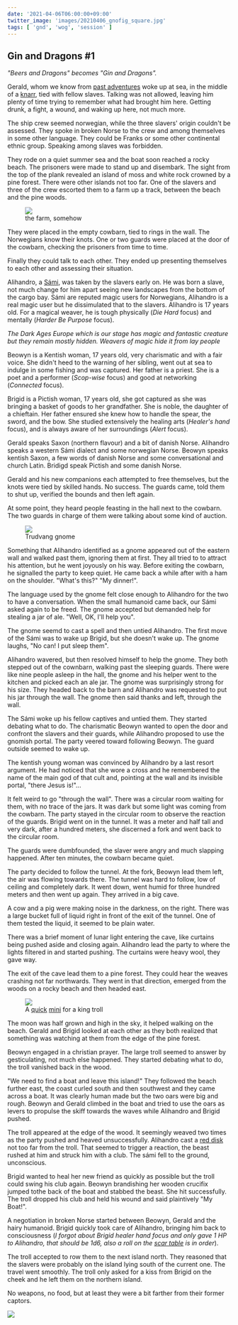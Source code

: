 ```yaml
---
date: '2021-04-06T06:00:00+09:00'
twitter_image: 'images/20210406_gnofig_square.jpg'
tags: [ 'gnd', 'wog', 'session' ]
---
```


## Gin and Dragons #1

_"Beers and Dragons" becomes "Gin and Dragons"._

Gerald, whom we know from [past adventures](index.html#bnd) woke up at sea, in the middle of a [knarr](https://en.wikipedia.org/wiki/Knarr), tied with fellow slaves. Talking was not allowed, leaving him plenty of time trying to remember what had brought him here. Getting drunk, a fight, a wound, and waking up here, not much more.

The ship crew seemed norwegian, while the three slavers' origin couldn't be assessed. They spoke in broken Norse to the crew and among themselves in some other language. They could be Franks or some other continental ethnic group. Speaking among slaves was forbidden.

They rode on a quiet summer sea and the boat soon reached a rocky beach. The prisoners were made to stand up and disembark. The sight from the top of the plank revealed an island of moss and white rock crowned by a pine forest. There were other islands not too far. One of the slavers and three of the crew escorted them to a farm up a track, between the beach and the pine woods.

<figure class="right">
<a href="images/20210406_farm.jpg"><img src="images/20210406_farm.jpg" loading="lazy" /></a>
<figcaption>
the farm, somehow
</figcaption>
</figure>

They were placed in the empty cowbarn, tied to rings in the wall. The Norwegians know their knots. One or two guards were placed at the door of the cowbarn, checking the prisoners from time to time.

Finally they could talk to each other. They ended up presenting themselves to each other and assessing their situation.

Alihandro, a [Sámi](https://en.wikipedia.org/wiki/S%C3%A1mi_people), was taken by the slavers early on. He was born a slave, not much change for him apart seeing new landscapes from the bottom of the cargo bay. Sámi are reputed magic users for Norwegians, Alihandro is a real magic user but he dissimulated that to the slavers. Alihandro is 17 years old. For a magical weaver, he is tough physically (_Die Hard_ focus) and mentally (_Harder Be Purpose_ focus).

_The Dark Ages Europe which is our stage has magic and fantastic creature but they remain mostly hidden. Weavers of magic hide it from lay people_

Beowyn is a Kentish woman, 17 years old, very charismatic and with a fair voice. She didn't heed to the warning of her sibling, went out at sea to indulge in some fishing and was captured. Her father is a priest. She is a poet and a performer (_Scop-wise_ focus) and good at networking (_Connected_ focus).

Brigid is a Pictish woman, 17 years old, she got captured as she was bringing a basket of goods to her grandfather. She is noble, the daughter of a chieftain. Her father ensured she knew how to handle the spear, the sword, and the bow. She studied extensively the healing arts (_Healer's hand_ focus), and is always aware of her surroundings (_Alert_ focus).

Gerald speaks Saxon (northern flavour) and a bit of danish Norse. Alihandro speaks a western Sámi dialect and some norwegian Norse. Beowyn speaks kentish Saxon, a few words of danish Norse and some conversational and church Latin. Bridigd speak Pictish and some danish Norse.

Gerald and his new companions each attempted to free themselves, but the knots were tied by skilled hands. No success. The guards came, told them to shut up, verified the bounds and then left again.

At some point, they heard people feasting in the hall next to the cowbarn. The two guards in charge of them were talking about some kind of auction.

<figure class="left">
<img src="images/20210406_gnome.jpg" loading="lazy" />
<figcaption>
Trudvang gnome
</figcaption>
</figure>

Something that Alihandro identified as a gnome appeared out of the eastern wall and walked past them, ignoring them at first. They all tried to to attract his attention, but he went joyously on his way. Before exiting the cowbarn, he signalled the party to keep quiet. He came back a while after with a ham on the shoulder. "What's this?" "My dinner!".

The language used by the gnome felt close enough to Alihandro for the two to have a conversation. When the small humanoid came back, our Sámi asked again to be freed. The gnome accepted but demanded help for stealing a jar of ale. "Well, OK, I'll help you".

The gnome seemd to cast a spell and then untied Alihandro. The first move of the Sámi was to wake up Brigid, but she doesn't wake up. The gnome laughs, "No can! I put sleep them".

Alihandro wavered, but then resolved himself to help the gnome. They both stepped out of the cownbarn, walking past the sleeping guards. There were like nine people asleep in the hall, the gnome and his helper went to the kitchen and picked each an ale jar. The gnome was surprisingly strong for his size. They headed back to the barn and Alihandro was requested to put his jar through the wall. The gnome then said thanks and left, through the wall.

The Sámi woke up his fellow captives and untied them. They started debating what to do. The charismatic Beowyn wanted to open the door and confront the slavers and their guards, while Alihandro proposed to use the gnomish portal. The party veered toward following Beowyn. The guard outside seemed to wake up.

The kentish young woman was convinced by Alihandro by a last resort argument. He had noticed that she wore a cross and he remembered the name of the main god of that cult and, pointing at the wall and its invisible portal, "there Jesus is!"...

It felt weird to go "through the wall". There was a circular room waiting for them, with no trace of the jars. It was dark but some light was coming from the cowbarn. The party stayed in the circular room to observe the reaction of the guards. Brigid went on in the tunnel. It was a meter and half tall and very dark, after a hundred meters, she discerned a fork and went back to the circular room.

The guards were dumbfounded, the slaver were angry and much slapping happened. After ten minutes, the cowbarn became quiet.

The party decided to follow the tunnel. At the fork, Beowyn lead them left, the air was flowing towards there. The tunnel was hard to follow, low of ceiling and completely dark. It went down, went humid for three hundred meters and then went up again. They arrived in a big cave.

A cow and a pig were making noise in the darkness, on the right. There was a large bucket full of liquid right in front of the exit of the tunnel. One of them tested the liquid, it seemed to be plain water.

There was a brief moment of lunar light entering the cave, like curtains being pushed aside and closing again. Alihandro lead the party to where the lights filtered in and started pushing. The curtains were heavy wool, they gave way.

The exit of the cave lead them to a pine forest. They could hear the weaves crashing not far northwards. They went in that direction, emerged from the woods on a rocky beach and then headed east.

<!--
<script src="https://embed.github.com/view/3d/jmettraux/rpg.scad/master/_stl/king_troll.stl"></script>
-->

<figure class="right">
<a href="images/20210406_trolfig.jpg"><img src="images/20210406_trolfig.jpg" loading="lazy" /></a>
<figcaption>
A <a href="https://github.com/jmettraux/rpg.scad/blob/master/minis/king_troll.scad">quick</a> <a href="https://github.com/jmettraux/rpg.scad/blob/master/_stl/king_troll.stl">mini</a> for a king troll
</figcaption>
</figure>

The moon was half grown and high in the sky, it helped walking on the beach. Gerald and Brigid looked at each other as they both realized that something was watching at them from the edge of the pine forest.

Beowyn engaged in a christian prayer. The large troll seemed to answer by gesticulating, not much else happened. They started debating what to do, the troll vanished back in the wood.

"We need to find a boat and leave this island!" They followed the beach further east, the coast curled south and then southwest and they came across a boat. It was clearly human made but the two oars were big and rough. Beowyn and Gerald climbed in the boat and tried to use the oars as levers to propulse the skiff towards the waves while Alihandro and Brigid pushed.

The troll appeared at the edge of the wood. It seemingly weaved two times as the party pushed and heaved unsuccessfully. Alihandro cast a [red disk](https://github.com/jmettraux/aac_magic/blob/90f7fa18cbfd24894d9e562926801909baaac237/src/spells.md#red-disk) not too far from the troll. That seemed to trigger a reaction, the beast rushed at him and struck him with a club. The sámi fell to the ground, unconscious.

Brigid wanted to heal her new friend as quickly as possible but the troll could swing his club again. Beowyn brandishing her wooden crucifix jumped tothe back of the boat and stabbed the beast. She hit successfully. The troll dropped his club and held his wound and said plaintively "My Boat!".

A negotiation in broken Norse started between Beowyn, Gerald and the hairy humanoid. Brigid quickly took care of Alihandro, bringing him back to consciousness (_I forgot about Brigid healer hand focus and only gave 1 HP to Alihandro, that should be 1d6, also a roll on the [scar table](images/20210131_scars.jpg) is in order_).

The troll accepted to row them to the next island north. They reasoned that the slavers were probably on the island lying south of the current one. The travel went smoothly. The troll only asked for a kiss from Brigid on the cheek and he left them on the northern island.

No weapons, no food, but at least they were a bit farther from their former captors.

<img class="pix" src="/images/pix.png?t=gnd1" loading="lazy" />

